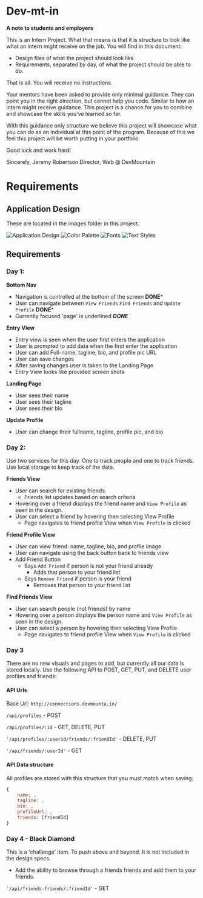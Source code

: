 # Dev-mt-in

__A note to students and employers__

This is an Intern Project.  What that means is that it is structure to look like what an intern might receive on the job.  You will find in this document:
* Design files of what the project should look like
* Requirements, separated by day, of what the project should be able to do.

That is all.  You will receive no instructions.

Your mentors have been asked to provide only minimal guidance. They can point you in the right direction, but cannot help you code.  Similar to how an intern might receive guidance.  This project is a chance for you to combine and showcase the skills you've learned so far.  

With this guidance only structure we believe this project will showcase what you can do as an individual at this point of the program.
Because of this we feel this project will be worth putting in your portfolio.

Good luck and work hard!

Sincerely,
Jeremy Robertson
Director, Web @ DevMountain

# Requirements

## Application Design

These are located in the images folder in this project.

![Application Design](https://github.com/DevMountain/dev-mt-in/blob/master/images/DevMtn-Social-app.jpg?raw=true, "Application Design")
![Color Palette](https://github.com/DevMountain/dev-mt-in/blob/master/images/ColorPalette.jpg?raw=true, "Color Palette")
![Fonts](https://github.com/DevMountain/dev-mt-in/blob/master/images/Fonts.jpg?raw=true, "Fonts")
![Text Styles](https://github.com/DevMountain/dev-mt-in/blob/master/images/TextStyles.jpg?raw=true, "Text Styles")

## Requirements

### Day 1:
__Bottom Nav__
* Navigation is controlled at the bottom of the screen **DONE***
* User can navigate between `View Friends` `Find Friends` and `Update Profile` **DONE***
* Currently focused 'page' is underlined ***DONE***

__Entry View__
* Entry view is seen when the user first enters the application
* User is prompted to add data when the first enter the application
* User can add Full-name, tagline, bio, and profile pic URL
* User can save changes
* After saving changes user is taken to the Landing Page
* Entry View looks like provided screen shots

__Landing Page__
* User sees their name
* User sees their tagline
* User sees their bio

__Update Profile__
* User can change their fullname, tagline, profile pic, and bio


### Day 2:
Use two services for this day.  One to track people and one to track friends.
Use local storage to keep track of the data.

__Friends View__
* User can search for existing friends
    * Friends list updates based on search criteria
* Hovering over a friend displays the friend name and `View Profile` as seen in the design.
* User can select a friend by hovering then selecting View Profile
    * Page navigates to friend profile View when `View Profile` is clicked

__Friend Profile View__
* User can view friend: name, tagline, bio, and profile image
* User can navigate using the back button back to friends view
* Add Friend Button
    * Says `Add Friend` if person is not your friend already
        * Adds that person to your friend list
    * Says `Remove Friend` if person is your friend
        * Removes that person to your friend list

__Find Friends View__
* User can search people (not friends) by name
* Hovering over a person displays the person name and `View Profile` as seen in the design.
* User can select a person by hovering then selecting View Profile
    * Page navigates to friend profile View when `View Profile` is clicked

### Day 3
There are no new visuals and pages to add, but currently all our data is stored locally. Use the following API to POST, GET, PUT, and DELETE user profiles and friends:

#### API Urls
Base Url:
`http://connections.devmounta.in/`

`/api/profiles` - POST

`/api/profiles/:id` - GET, DELETE, PUT

`'/api/profiles/:userid/friends/:friendId'` - DELETE, PUT

`'/api/friends/:userId'` - GET

#### API Data structure
All profiles are stored with this structure that you must match when saving:
```javascript
{
    name: ,
    tagline: ,
    bio: ,
    profileUrl: ,
    friends: [friendId]
}
```    

### Day 4 - Black Diamond
This is a 'challenge' item.  To push above and beyond. It is not included in the design specs.

* Add the ability to browse through a friends friends and add them to your friends.

`'/api/friends-friends/:friendId'` - GET

